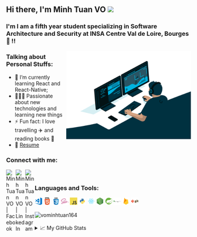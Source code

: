 <!-- INTRODUCTION: START -->

## Hi there, I'm Minh Tuan VO <img src="https://media.giphy.com/media/hvRJCLFzcasrR4ia7z/giphy.gif" width="25px">

### I'm I am a fifth year student specializing in Software Architecture and Security at INSA Centre Val de Loire, Bourges 🎒 !!

<img align="right" alt="GIF" src="https://github.com/vominhtuan164/github-profile/blob/master/code.gif?raw=true" width="340" height="240" />

### Talking about Personal Stuffs:

- 🌱 I’m currently learning React and React-Native;
- 👨🏽‍💻 Passionate about new technologies and learning new things
- ⚡ Fun fact: I love travelling ✈️ and reading books 📘
- 📝 [Resume](https://drive.google.com/file/d/1cq_phqUW-K594UxQTiX0Jc4QqP4Sr_QJ/view?usp=sharing)

<!-- INTRODUCTION: END -->

<!-- SOCIAL NETWORKING: START -->

### Connect with me:

[<img align="left" alt="Minh Tuan VO | Facebook" width="26px" src="https://cdn.jsdelivr.net/npm/simple-icons@v3/icons/facebook.svg" />](https://www.facebook.com/tuan.vominh.7792/)
[<img align="left" alt="Minh Tuan VO | LinkedIn" width="26px" src="https://cdn.jsdelivr.net/npm/simple-icons@v3/icons/linkedin.svg" />](https://www.linkedin.com/in/minhtuanvo/)
[<img align="left" alt="Minh Tuan VO | Instagram" width="26px" src="https://cdn.jsdelivr.net/npm/simple-icons@v3/icons/instagram.svg" />](https://www.instagram.com/vominhtuan164/)

<!-- SOCIAL NETWORKING: END -->

<br />

<!-- LANGUAGES AND TOOLS LIST: START -->

### Languages and Tools:

<code><img height="20" src="https://raw.githubusercontent.com/github/explore/80688e429a7d4ef2fca1e82350fe8e3517d3494d/topics/visual-studio-code/visual-studio-code.png" /></code>
<code><img height="20" src="https://raw.githubusercontent.com/github/explore/80688e429a7d4ef2fca1e82350fe8e3517d3494d/topics/html/html.png" /></code>
<code><img height="20" src="https://raw.githubusercontent.com/github/explore/80688e429a7d4ef2fca1e82350fe8e3517d3494d/topics/css/css.png" /></code>
<code><img height="20" src="https://raw.githubusercontent.com/github/explore/80688e429a7d4ef2fca1e82350fe8e3517d3494d/topics/sass/sass.png" /></code>
<code><img height="20" src="https://raw.githubusercontent.com/github/explore/80688e429a7d4ef2fca1e82350fe8e3517d3494d/topics/javascript/javascript.png" /></code>
<code><img height="20" src="https://raw.githubusercontent.com/github/explore/80688e429a7d4ef2fca1e82350fe8e3517d3494d/topics/python/python.png" /></code>
<code><img height="20" src="https://raw.githubusercontent.com/github/explore/80688e429a7d4ef2fca1e82350fe8e3517d3494d/topics/react/react.png" /></code>
<code><img height="20" src="https://raw.githubusercontent.com/github/explore/80688e429a7d4ef2fca1e82350fe8e3517d3494d/topics/nodejs/nodejs.png" /></code>
<code><img height="20" src="https://raw.githubusercontent.com/github/explore/80688e429a7d4ef2fca1e82350fe8e3517d3494d/topics/spring-boot/spring-boot.png" /></code>
<code><img height="20" src="https://raw.githubusercontent.com/github/explore/80688e429a7d4ef2fca1e82350fe8e3517d3494d/topics/mongodb/mongodb.png" /></code>
<code><img height="20" src="https://raw.githubusercontent.com/github/explore/80688e429a7d4ef2fca1e82350fe8e3517d3494d/topics/firebase/firebase.png"></code>
<code><img height="20" src="https://raw.githubusercontent.com/github/explore/80688e429a7d4ef2fca1e82350fe8e3517d3494d/topics/git/git.png"></code>

<!-- LANGUAGES AND TOOLS LIST: END -->

<!-- COMPACT LANGUAGE CARD LAYOUT: START -->

<div>
  <img
    align="center"
    src="https://github-readme-stats.vercel.app/api/top-langs?username=vominhtuan164&show_icons=true&locale=en&layout=compact"
    alt="vominhtuan164"/>
</div>

<!-- COMPACT LANGUAGE CARD LAYOUT: END -->

<br />

<!-- GITHUB STATS CARD: START -->

<details>
  <summary>📈 My GitHub Stats</summary>
  <p><img
    align="center"
    src="https://github-readme-stats.vercel.app/api?username=vominhtuan164&show_icons=true&theme=dracula"
    alt="vominhtuan164"/>
  </p>
<details>
<!-- GITHUB STATS CARD: END -->

<br />
